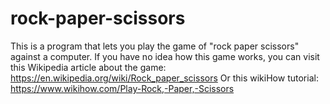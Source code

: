 # rock-paper-scissors
This is a program that lets you play the game of "rock paper scissors" against a computer.
If you have no idea how this game works, you can visit this Wikipedia article about the game:   https://en.wikipedia.org/wiki/Rock_paper_scissors
Or this wikiHow tutorial:   https://www.wikihow.com/Play-Rock,-Paper,-Scissors
